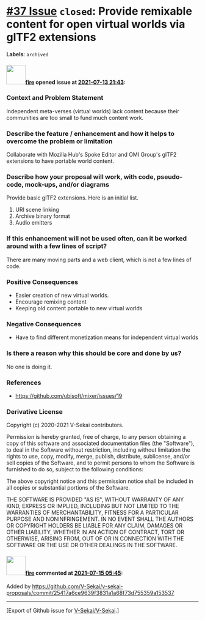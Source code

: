 # [\#37 Issue](https://github.com/V-Sekai/V-Sekai/issues/37) `closed`: Provide remixable content for open virtual worlds via glTF2 extensions
**Labels**: `archived`


#### <img src="https://avatars.githubusercontent.com/u/32321?u=c2e06a3d2b49a467aa907e54aa259516440267cc&v=4" width="50">[fire](https://github.com/fire) opened issue at [2021-07-13 21:43](https://github.com/V-Sekai/V-Sekai/issues/37):

### Context and Problem Statement

Independent meta-verses (virtual worlds) lack content because their communities are too small to fund much content work.


### Describe the feature / enhancement and how it helps to overcome the problem or limitation

Collaborate with Mozilla Hub's Spoke Editor and OMI Group's glTF2 extensions to have portable world content.

### Describe how your proposal will work, with code, pseudo-code, mock-ups, and/or diagrams

Provide basic glTF2 extensions. Here is an initial list.

1. URI scene linking
2. Archive binary format
3. Audio emitters

### If this enhancement will not be used often, can it be worked around with a few lines of script?

There are many moving parts and a web client, which is not a few lines of code.

### Positive Consequences

* Easier creation of new virtual worlds.
* Encourage remixing content
* Keeping old content portable to new virtual worlds

### Negative Consequences

* Have to find different monetization means for independent virtual worlds

### Is there a reason why this should be core and done by us?

No one is doing it.

### References

- https://github.com/ubisoft/mixer/issues/19

### Derivative License

Copyright (c) 2020-2021 V-Sekai contributors.

Permission is hereby granted, free of charge, to any person obtaining a copy
of this software and associated documentation files (the "Software"), to deal
in the Software without restriction, including without limitation the rights
to use, copy, modify, merge, publish, distribute, sublicense, and/or sell
copies of the Software, and to permit persons to whom the Software is
furnished to do so, subject to the following conditions:

The above copyright notice and this permission notice shall be included in all
copies or substantial portions of the Software.

THE SOFTWARE IS PROVIDED "AS IS", WITHOUT WARRANTY OF ANY KIND, EXPRESS OR
IMPLIED, INCLUDING BUT NOT LIMITED TO THE WARRANTIES OF MERCHANTABILITY,
FITNESS FOR A PARTICULAR PURPOSE AND NONINFRINGEMENT. IN NO EVENT SHALL THE
AUTHORS OR COPYRIGHT HOLDERS BE LIABLE FOR ANY CLAIM, DAMAGES OR OTHER
LIABILITY, WHETHER IN AN ACTION OF CONTRACT, TORT OR OTHERWISE, ARISING FROM,
OUT OF OR IN CONNECTION WITH THE SOFTWARE OR THE USE OR OTHER DEALINGS IN THE
SOFTWARE.


#### <img src="https://avatars.githubusercontent.com/u/32321?u=c2e06a3d2b49a467aa907e54aa259516440267cc&v=4" width="50">[fire](https://github.com/fire) commented at [2021-07-15 05:45](https://github.com/V-Sekai/V-Sekai/issues/37#issuecomment-880413490):

Added by https://github.com/V-Sekai/v-sekai-proposals/commit/25417a6ce9639f3831a1a68f73d755359a153537


-------------------------------------------------------------------------------



[Export of Github issue for [V-Sekai/V-Sekai](https://github.com/V-Sekai/V-Sekai).]
